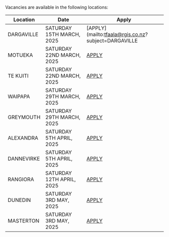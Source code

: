 Vacancies are available in the following locations:

| Location | Date | Apply |
|---|---|---|
|DARGAVILLE|SATURDAY 15TH MARCH, 2025| [APPLY](mailto:tfaala@rgis.co.nz?subject=DARGAVILLE
|MOTUEKA|SATURDAY 22ND MARCH, 2025| [APPLY](mailto:tfaala@rgis.co.nz?subject=MOTUEKA%20-%20SATURDAY%2022ND%20MARCH) |
|TE KUITI|SATURDAY 22ND MARCH, 2025| [APPLY](mailto:tfaala@rgis.co.nz?subject=TE%20KUITI%20-%20SATURDAY%2022ND%20MARCH) |
|WAIPAPA|SATURDAY 29TH MARCH, 2025| [APPLY](mailto:tfaala@rgis.co.nz?subject=WAIPAPA%20-%20SATURDAY%2029TH%20MARCH) |
|GREYMOUTH|SATURDAY 29TH MARCH, 2025| [APPLY](mailto:tfaala@rgis.co.nz?subject=GREYMOUTH%20-%20SATURDAY%2029TH%20MARCH) |
|ALEXANDRA|SATURDAY 5TH APRIL, 2025| [APPLY](mailto:tfaala@rgis.co.nz?subject=ALEXANDRA%20-%20SATURDAY%205TH%20APRIL) |
|DANNEVIRKE|SATURDAY 5TH APRIL, 2025| [APPLY](mailto:tfaala@rgis.co.nz?subject=DANNEVIRKE%20-%20SATURDAY%205TH%20APRIL) |
|RANGIORA|SATURDAY 12TH APRIL, 2025| [APPLY](mailto:tfaala@rgis.co.nz?subject=RANGIORA%20-%20SATURDAY%2012TH%20APRIL) |
|DUNEDIN|SATURDAY 3RD MAY, 2025| [APPLY](mailto:tfaala@rgis.co.nz?subject=DUNEDIN%20-%20SATURDAY%203RD%20MAY) |
|MASTERTON|SATURDAY 3RD MAY, 2025| [APPLY](mailto:tfaala@rgis.co.nz?subject=MASTERTON%20-%20SATURDAY%203RD%20MAY) |
